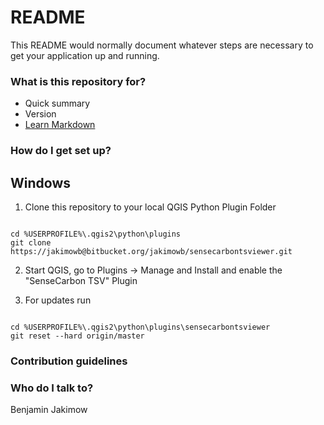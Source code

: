 # README #

This README would normally document whatever steps are necessary to get your application up and running.

### What is this repository for? ###

* Quick summary
* Version
* [Learn Markdown](https://bitbucket.org/tutorials/markdowndemo)

### How do I get set up? ###

## Windows ##
1. Clone this repository to your local QGIS Python Plugin Folder

<code>
cd %USERPROFILE%\.qgis2\python\plugins
git clone https://jakimowb@bitbucket.org/jakimowb/sensecarbontsviewer.git
</code>

2. Start QGIS, go to Plugins -> Manage and Install and enable the "SenseCarbon TSV" Plugin

3. For updates run
<code>
cd %USERPROFILE%\.qgis2\python\plugins\sensecarbontsviewer
git reset --hard origin/master 
</code>

### Contribution guidelines ###


### Who do I talk to? ###

Benjamin Jakimow